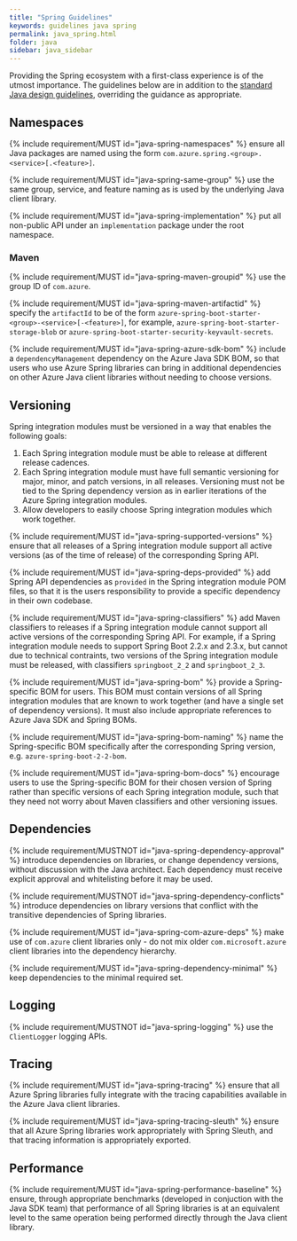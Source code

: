 ```yaml
---
title: "Spring Guidelines"
keywords: guidelines java spring
permalink: java_spring.html
folder: java
sidebar: java_sidebar
---
```


Providing the Spring ecosystem with a first-class experience is of the utmost importance. The guidelines below are in addition to the [standard Java design guidelines](https://azure.github.io/azure-sdk/java_introduction.html), overriding the guidance as appropriate.

## Namespaces

{% include requirement/MUST id="java-spring-namespaces" %} ensure all Java packages are named using the form `com.azure.spring.<group>.<service>[.<feature>]`.

{% include requirement/MUST id="java-spring-same-group" %} use the same group, service, and feature naming as is used by the underlying Java client library.

{% include requirement/MUST id="java-spring-implementation" %} put all non-public API under an `implementation` package under the root namespace.

### Maven

{% include requirement/MUST id="java-spring-maven-groupid" %} use the group ID of `com.azure`.

{% include requirement/MUST id="java-spring-maven-artifactid" %} specify the `artifactId` to be of the form `azure-spring-boot-starter-<group>-<service>[-<feature>]`, for example, `azure-spring-boot-starter-storage-blob` or `azure-spring-boot-starter-security-keyvault-secrets`.

{% include requirement/MUST id="java-spring-azure-sdk-bom" %} include a `dependencyManagement` dependency on the Azure Java SDK BOM, so that users who use Azure Spring libraries can bring in additional dependencies on other Azure Java client libraries without needing to choose versions.

## Versioning

Spring integration modules must be versioned in a way that enables the following goals:

1. Each Spring integration module must be able to release at different release cadences.
2. Each Spring integration module must have full semantic versioning for major, minor, and patch versions, in all releases. Versioning must not be tied to the Spring dependency version as in earlier iterations of the Azure Spring integration modules.
3. Allow developers to easily choose Spring integration modules which work together.

{% include requirement/MUST id="java-spring-supported-versions" %} ensure that all releases of a Spring integration module support all active versions (as of the time of release) of the corresponding Spring API.

{% include requirement/MUST id="java-spring-deps-provided" %} add Spring API dependencies as `provided` in the Spring integration module POM files, so that it is the users responsibility to provide a specific dependency in their own codebase.

{% include requirement/MUST id="java-spring-classifiers" %} add Maven classifiers to releases if a Spring integration module cannot support all active versions of the corresponding Spring API. For example, if a Spring integration module needs to support Spring Boot 2.2.x and 2.3.x, but cannot due to technical contraints, two versions of the Spring integration module must be released, with classifiers `springboot_2_2` and `springboot_2_3`.

{% include requirement/MUST id="java-spring-bom" %} provide a Spring-specific BOM for users. This BOM must contain versions of all Spring integration modules that are known to work together (and have a single set of dependency versions). It must also include appropriate references to Azure Java SDK and Spring BOMs.

{% include requirement/MUST id="java-spring-bom-naming" %} name the Spring-specific BOM specifically after the corresponding Spring version, e.g. `azure-spring-boot-2-2-bom`.

{% include requirement/MUST id="java-spring-bom-docs" %} encourage users to use the Spring-specific BOM for their chosen version of Spring rather than specific versions of each Spring integration module, such that they need not worry about Maven classifiers and other versioning issues.

## Dependencies

{% include requirement/MUSTNOT id="java-spring-dependency-approval" %} introduce dependencies on libraries, or change dependency versions, without discussion with the Java architect. Each dependency must receive explicit approval and whitelisting before it may be used.

{% include requirement/MUSTNOT id="java-spring-dependency-conflicts" %} introduce dependencies on library versions that conflict with the transitive dependencies of Spring libraries.

{% include requirement/MUST id="java-spring-com-azure-deps" %} make use of `com.azure` client libraries only - do not mix older `com.microsoft.azure` client libraries into the dependency hierarchy.

{% include requirement/MUST id="java-spring-dependency-minimal" %} keep dependencies to the minimal required set.

## Logging

{% include requirement/MUSTNOT id="java-spring-logging" %} use the `ClientLogger` logging APIs.

## Tracing

{% include requirement/MUST id="java-spring-tracing" %} ensure that all Azure Spring libraries fully integrate with the tracing capabilities available in the Azure Java client libraries.

{% include requirement/MUST id="java-spring-tracing-sleuth" %} ensure that all Azure Spring libraries work appropriately with Spring Sleuth, and that tracing information is appropriately exported.

## Performance

{% include requirement/MUST id="java-spring-performance-baseline" %} ensure, through appropriate benchmarks (developed in conjuction with the Java SDK team) that performance of all Spring libraries is at an equivalent level to the same operation being performed directly through the Java client library.
